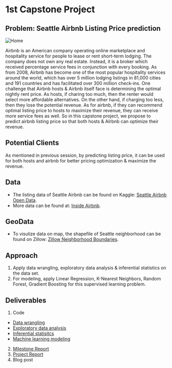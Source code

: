 # 1st Capstone Project


## Problem: Seattle Airbnb Listing Price prediction


![Home](https://raw.githubusercontent.com/nicolechao/springboard-data-science/master/Capstone%201/Images/Homepage.png)


Airbnb is an American company operating online marketplace and hospitality service for people to lease or rent short-term lodging. The company does not own any real estate. Instead, it is a broker which received percentage service fees in conjunction with every booking.
As from 2008, Airbnb has become one of the most popular hospitality services around the world, which has over 5 million lodging listings in 81,000 cities and 191 countries and has facilitated over 300 million check-ins. 
One challenge that Airbnb hosts & Airbnb itself face is determining the optimal nightly rent price. As hosts, if charing too much, then the renter would select more affordable alternatives. On the other hand, if charging too less, then they lose the potential revenue. As for airbnb, if they can recommend optimal listing price to hosts to maximize their revenue, they can receive more service fees as well.
So in this capstone project, we propose to predict airbnb listing price so that both hosts & AIrbnb can optimize their revenue.


## Potential Clients
As mentioned in previous session, by predicting listing price, it can be used for both hosts and airbnb for better pricing optimization & maximize the revenue.


## Data
* The listing data of Seattle Airbnb can be found on Kaggle:
[Seattle Airbnb Open Data](https://www.kaggle.com/airbnb/seattle).
* More data can be found at:
[Inside Airbnb](http://insideairbnb.com/get-the-data.html).

## GeoData
* To visulize data on map, the shapefile of Seattle neighborhood can be found on Zillow:
[Zillow Neighborhood Boundaries](https://www.zillow.com/howto/api/neighborhood-boundaries.htm).


## Approach
1. Apply data wrangling, exploratory data analysis & inferential statistics on the data set.
2. For modeling, apply Linear Regression, K-Nearest Neighbors, Random Forest, Gradient Boosting for this supervised learning problem.


## Deliverables
1. Code
 - [Data wrangling](https://github.com/nicolechao/springboard-data-science/tree/master/Capstone%201/Data%20Wrangling)
 - [Exploratory data analysis](https://github.com/nicolechao/springboard-data-science/tree/master/Capstone%201/Exploratory%20Data%20Analysis)
 - [Inferential statisitcs](https://github.com/nicolechao/springboard-data-science/tree/master/Capstone%201/Inferential%20Statistics)
 - [Machine learning modeling](https://github.com/nicolechao/springboard-data-science/tree/master/Capstone%201/Modeling)
2. [Milestone Report](https://github.com/nicolechao/springboard-data-science/tree/master/Capstone%201/Milestone%20Report)
3. [Project Report](https://github.com/nicolechao/springboard-data-science/tree/master/Capstone%201/Project%20Report)
4. Blog post
